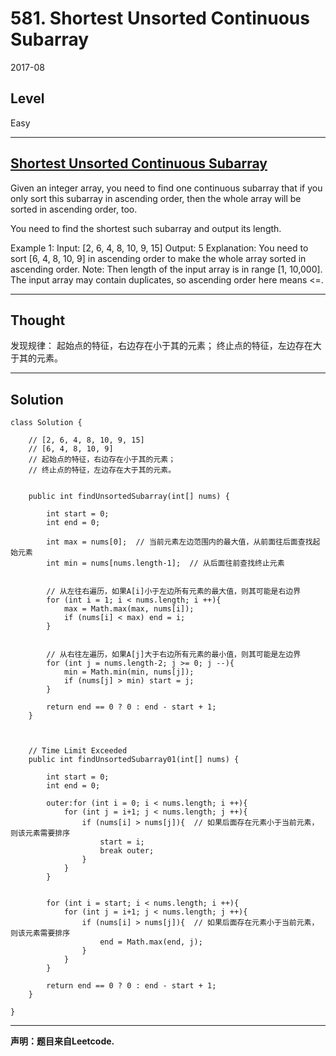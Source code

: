 # 581. Shortest Unsorted Continuous Subarray

2017-08


## Level

Easy


---


## [Shortest Unsorted Continuous Subarray](https://leetcode.com/problems/shortest-unsorted-continuous-subarray/description/)

Given an integer array, you need to find one continuous subarray that if you only sort this subarray in ascending order, then the whole array will be sorted in ascending order, too.

You need to find the shortest such subarray and output its length.

Example 1:
Input: [2, 6, 4, 8, 10, 9, 15]
Output: 5
Explanation: You need to sort [6, 4, 8, 10, 9] in ascending order to make the whole array sorted in ascending order.
Note:
Then length of the input array is in range [1, 10,000].
The input array may contain duplicates, so ascending order here means <=.


---


## Thought

发现规律：
起始点的特征，右边存在小于其的元素；
终止点的特征，左边存在大于其的元素。


---


## Solution

```
class Solution {
    
    // [2, 6, 4, 8, 10, 9, 15]
    // [6, 4, 8, 10, 9] 
    // 起始点的特征，右边存在小于其的元素；
    // 终止点的特征，左边存在大于其的元素。
    
    
    public int findUnsortedSubarray(int[] nums) {
        
        int start = 0;
        int end = 0;
        
        int max = nums[0];  // 当前元素左边范围内的最大值，从前面往后面查找起始元素
        int min = nums[nums.length-1];  // 从后面往前查找终止元素
        
        
        // 从左往右遍历，如果A[i]小于左边所有元素的最大值，则其可能是右边界
        for (int i = 1; i < nums.length; i ++){
            max = Math.max(max, nums[i]);
            if (nums[i] < max) end = i;
        }
        
        
        // 从右往左遍历，如果A[j]大于右边所有元素的最小值，则其可能是左边界
        for (int j = nums.length-2; j >= 0; j --){
            min = Math.min(min, nums[j]);
            if (nums[j] > min) start = j;
        }
        
        return end == 0 ? 0 : end - start + 1;
    }
    
    
 
    // Time Limit Exceeded
    public int findUnsortedSubarray01(int[] nums) {
        
        int start = 0;
        int end = 0;
        
        outer:for (int i = 0; i < nums.length; i ++){
            for (int j = i+1; j < nums.length; j ++){
                if (nums[i] > nums[j]){  // 如果后面存在元素小于当前元素，则该元素需要排序
                    start = i;
                    break outer;
                } 
            }
        }
        
        
        for (int i = start; i < nums.length; i ++){
            for (int j = i+1; j < nums.length; j ++){
                if (nums[i] > nums[j]){  // 如果后面存在元素小于当前元素，则该元素需要排序
                    end = Math.max(end, j);
                } 
            }
        }
        
        return end == 0 ? 0 : end - start + 1;
    }
    
}
```


---


**声明：题目来自Leetcode.**